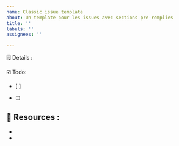 ```yaml
---
name: Classic issue template
about: Un template pour les issues avec sections pre-remplies
title: ''
labels: ''
assignees: ''

---
```


🗒 Details : 


☑️ Todo:
- [ ] 
- [ ]

📕 Resources : 
- 
-
-
